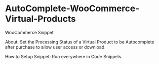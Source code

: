 # AutoComplete-WooCommerce-Virtual-Products
WooCommerce Snippet

About: Set the Processing Status of a Virtual Product to be Autocomplete after purchase to allow user access or download.

How to Setup Snippet: Run everywhere in Code Snippets.
